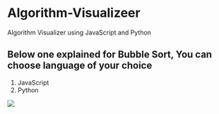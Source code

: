 # Algorithm-Visualizeer
Algorithm Visualizer using JavaScript and Python
## Below one explained for Bubble Sort, You can choose language of your choice
1. JavaScript
2. Python

![](https://i.imgur.com/fMswJM9.gif)

